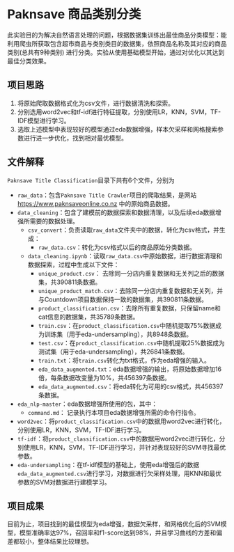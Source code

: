 # **Paknsave** 商品类别分类

此实验目的为解决自然语言处理的问题，根据数据集训练出最佳商品分类模型：能利用爬虫所获取包含超市商品与类别类目的数据集，依照商品名称及其对应的商品类别(总共有9种类别) 进行分类。实验从使用基础模型开始，通过对优化以其达到最佳分类效果。
## 项目思路
1. 将原始爬取数据格式化为csv文件，进行数据清洗和探索。
2. 分别选用word2vec和tf-idf进行特征提取，分别使用LR，KNN，SVM，TF-IDF模型进行学习。
3. 选取上述模型中表现较好的模型通过eda数据增强，样本欠采样和网格搜索参数进行进一步优化，找到相对最优模型。
## 文件解释
`Paknsave Title Classification`目录下共有6个文件，分别为
- `raw_data`：包含`Paknsave Title Crawler`项目的爬取结果，是网站 https://www.paknsaveonline.co.nz 中的原始商品数据。
- `data_cleaning`：包含了建模前的数据探索和数据清理，以及后续eda数据增强所需要的数据处理。
    - `csv_convert`：负责读取`raw_data`文件夹中的数据，转化为csv格式，并生成：
        - `raw_data.csv`：转化为csv格式以后的商品原始分类数据。
    - `data_cleaning.ipynb`：读取`raw_data.csv`中原始数据，进行数据清理和数据探索，过程中生成以下文件：
        - `unique_product.csv`： 去除同一分店内重复数据和无关列之后的数据集，共390811条数据。
        - `unique_product_match.csv`：去除同一分店内重复数据和无关列，并与Countdown项目数据保持一致的数据集，共390811条数据。
        - `product_classification.csv`：去除所有重复数据，只保留name和cat信息的数据集，共35789条数据。
        - `train.csv`：在`product_classification.csv`中随机提取75%数据成为训练集（用于eda-undersampling），共8948条数据。
        - `test.csv`：在`product_classification.csv`中随机提取25%数据成为测试集（用于eda-undersampling），共26841条数据。
        - `train.txt`：将`train.csv`转化为txt格式，作为eda增强的输入。
        - `eda_data_augmented.txt`：eda数据增强的输出，将原始数据增加16倍，每条数据改变量为10%，共456397条数据。
        - `eda_data_augmented.csv`：将eda转化为可用的csv格式，共456397条数据。
- `eda_nlp-master`：eda数据增强所使用的包，其中：
    - `command.md`： 记录执行本项目eda数据增强所需的命令行指令。
- `word2vec`：将`product_classification.csv`中的数据用word2vec进行转化，分别使用LR，KNN，SVM，TF-IDF进行学习。
- `tf-idf`：将`product_classification.csv`中的数据用word2vec进行转化，分别使用LR，KNN，SVM，TF-IDF进行学习，并针对表现较好的SVM寻找最优参数。
- `eda-undersampling`：在tf-idf模型的基础上，使用eda增强后的数据`eda_data_augmented.csv`进行学习，对数据进行欠采样处理，用KNN和最优参数的SVM对数据进行建模学习。
## 项目成果
目前为止，项目找到的最佳模型为eda增强，数据欠采样，和网格优化后的SVM模型，模型准确率达97%，召回率和f1-score达到98%，并且学习曲线的方差和偏差都较小，整体结果比较理想。